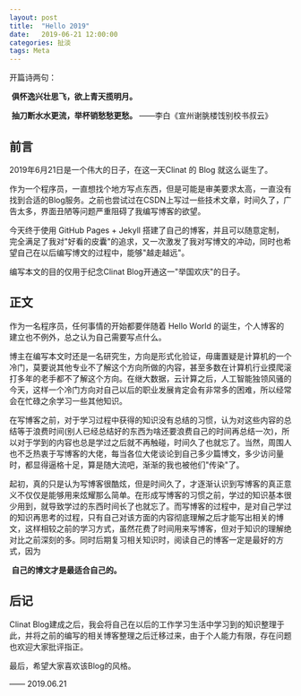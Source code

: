 ```yaml
---
layout: post
title:  "Hello 2019"
date:   2019-06-21 12:00:00
categories: 扯淡
tags: Meta
---
```

开篇诗两句：

​        **俱怀逸兴壮思飞，欲上青天揽明月。**

​        **抽刀断水水更流，举杯销愁愁更愁。**        ——李白《宣州谢脁楼饯别校书叔云》

 

## 前言

2019年6月21日是一个伟大的日子，在这一天Clinat 的 Blog 就这么诞生了。



作为一个程序员，一直想找个地方写点东西，但是可能是审美要求太高，一直没有找到合适的Blog服务。之前也尝试过在CSDN上写过一些技术文章，时间久了，广告太多，界面丑陋等问题严重阻碍了我编写博客的欲望。

今天终于使用 GitHub Pages + Jekyll 搭建了自己的博客，并且可以随意定制，完全满足了我对"好看的皮囊"的追求，又一次激发了我对写博文的冲动，同时也希望自己在以后编写博文的过程中，能够"越走越远"。



编写本文的目的仅用于纪念Clinat Blog开通这一"举国欢庆"的日子。

<p id = "build"></p>

## 正文

作为一名程序员，任何事情的开始都要伴随着 Hello World 的诞生，个人博客的建立也不例外，总之认为自己需要写点什么。

博主在编写本文时还是一名研究生，方向是形式化验证，毋庸置疑是计算机的一个冷门，莫要说其他专业不了解这个方向所做的内容，甚至多数在计算机行业摸爬滚打多年的老手都不了解这个方向。在继大数据，云计算之后，人工智能独领风骚的今天，这样一个冷门方向对自己以后的职业发展肯定会有非常多的困难，所以经常会在忙碌之余学习一些其他知识。

在写博客之前，对于学习过程中获得的知识没有总结的习惯，认为对这些内容的总结等于浪费时间(别人已经总结好的东西为啥还要浪费自己的时间再总结一次)，所以对于学到的内容也总是学过之后就不再触碰，时间久了也就忘了。当然，周围人也不乏热衷于写博客的大佬，每当各位大佬谈论到自己多少篇博文，多少访问量时，都显得逼格十足，算是随大流吧，渐渐的我也被他们"传染"了。

起初，真的只是认为写博客很酷炫，但是时间久了，才逐渐认识到写博客的真正意义不仅仅是能够用来炫耀那么简单。在形成写博客的习惯之前，学过的知识基本很少用到，就导致学过的东西时间长了也就忘了。而写博客的过程中，是对自己学过的知识再思考的过程，只有自己对该方面的内容彻底理解之后才能写出相关的博文，这样相较之前的学习方式，虽然花费了时间用来写博客，但对于知识的理解绝对比之前深刻的多。同时后期复习相关知识时，阅读自己的博客一定是最好的方式，因为

​																**自己的博文才是最适合自己的。**



## 后记

Clinat Blog建成之后，我会将自己在以后的工作学习生活中学习到的知识整理于此，并将之前的编写的相关博客整理之后迁移过来，由于个人能力有限，存在问题也欢迎大家批评指正。

最后，希望大家喜欢该Blog的风格。

—— 2019.06.21

